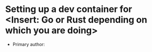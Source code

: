 # Setting up a dev container for <Insert: Go or Rust depending on which you are doing>

* Primary author: [<Your Name>](https://YourGitHubProfileLink)